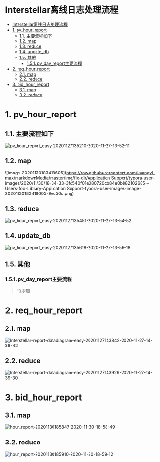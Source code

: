 # Interstellar离线日志处理流程
<!-- TOC -->

- [Interstellar离线日志处理流程](#interstellar离线日志处理流程)
- [1. pv_hour_report](#1-pv_hour_report)
  - [1.1. 主要流程如下](#11-主要流程如下)
  - [1.2. map](#12-map)
  - [1.3. reduce](#13-reduce)
  - [1.4. update_db](#14-update_db)
  - [1.5. 其他](#15-其他)
    - [1.5.1. pv_day_report主要流程](#151-pv_day_report主要流程)
- [2. req_hour_report](#2-req_hour_report)
  - [2.1. map](#21-map)
  - [2.2. reduce](#22-reduce)
- [3. bid_hour_report](#3-bid_hour_report)
  - [3.1. map](#31-map)
  - [3.2. reduce](#32-reduce)

<!-- /TOC -->
# 1. pv_hour_report 

## 1.1. 主要流程如下
![pv_hour_report_easy-20201127135210-2020-11-27-13-52-11](https://raw.githubusercontent.com/kuangyl-max/markdownMedia/master/pv_hour_report_easy-20201127135210-2020-11-27-13-52-11.png)

## 1.2. map
![image-20201130183418605](https://raw.githubusercontent.com/kuangyl-max/markdownMedia/master/img/fix-dir/Application Support/typora-user-images/2020/11/30/18-34-33-3fc540f01e080720cb84e0b882102685--Users-foo-Library-Application Support-typora-user-images-image-20201130183418605-9ec56c.png)
## 1.3. reduce
![pv_hour_report_easy-20201127135451-2020-11-27-13-54-52](https://raw.githubusercontent.com/kuangyl-max/markdownMedia/master/pv_hour_report_easy-20201127135451-2020-11-27-13-54-52.png)
## 1.4. update_db

![pv_hour_report_easy-20201127135618-2020-11-27-13-56-18](https://raw.githubusercontent.com/kuangyl-max/markdownMedia/master/pv_hour_report_easy-20201127135618-2020-11-27-13-56-18.png)
## 1.5. 其他
### 1.5.1. pv_day_report主要流程

> 待添加

# 2. req_hour_report

## 2.1. map
![Interstellar-report-datadiagram-easy-20201127143842-2020-11-27-14-38-42](https://raw.githubusercontent.com/kuangyl-max/markdownMedia/master/Interstellar-report-datadiagram-easy-20201127143842-2020-11-27-14-38-42.png)

## 2.2. reduce
![Interstellar-report-datadiagram-easy-20201127143929-2020-11-27-14-39-30](https://raw.githubusercontent.com/kuangyl-max/markdownMedia/master/Interstellar-report-datadiagram-easy-20201127143929-2020-11-27-14-39-30.png)

# 3. bid_hour_report

## 3.1. map
![hour_report-20201130185847-2020-11-30-18-58-49](https://raw.githubusercontent.com/kuangyl-max/markdownMedia/master/hour_report-20201130185847-2020-11-30-18-58-49.png)
## 3.2. reduce
![hour_report-20201130185910-2020-11-30-18-59-12](https://raw.githubusercontent.com/kuangyl-max/markdownMedia/master/hour_report-20201130185910-2020-11-30-18-59-12.png)